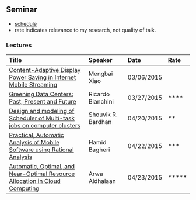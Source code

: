 ## Seminar

- [schedule](http://cs.gmu.edu/~setia/seminar-list.html)
- rate indicates relevance to my research, not quality of talk.

### Lectures
| Title| Speaker| Date| Rate|
|:----|:---|:----|:---|
|[Content-Adaptive Display Power Saving in Internet Mobile Streaming](content-adaptive.md)| Mengbai Xiao| 03/06/2015|
|[Greening Data Centers: Past, Present and Future](green-dc.md)|Ricardo Bianchini| 03/27/2015|****|
|[Design and modeling of Scheduler of Multi-task jobs on computer clusters](schedule-mp.md)| Shouvik R. Bardhan|04/20/2015|**|
|[Practical, Automatic Analysis of Mobile Software using Rational Analysis](software-rational-logic.md)|Hamid Bagheri| 04/22/2015| ***|
|[Automatic, Optimal, and Near-Optimal Resource Allocation in Cloud Computing](arwa-cloud-resource.md)|Arwa Aldhalaan|04/23/2015|*****|
